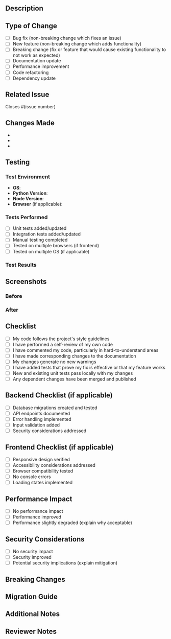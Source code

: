 ## Description
<!-- Provide a clear and concise description of what this PR does -->

## Type of Change
<!-- Mark the relevant option with an 'x' -->
- [ ] Bug fix (non-breaking change which fixes an issue)
- [ ] New feature (non-breaking change which adds functionality)
- [ ] Breaking change (fix or feature that would cause existing functionality to not work as expected)
- [ ] Documentation update
- [ ] Performance improvement
- [ ] Code refactoring
- [ ] Dependency update

## Related Issue
<!-- Link to the issue this PR addresses -->
Closes #(issue number)

## Changes Made
<!-- List the specific changes made in this PR -->
- 
- 
- 

## Testing
<!-- Describe the tests you ran to verify your changes -->

### Test Environment
- **OS**: 
- **Python Version**: 
- **Node Version**: 
- **Browser** (if applicable): 

### Tests Performed
- [ ] Unit tests added/updated
- [ ] Integration tests added/updated
- [ ] Manual testing completed
- [ ] Tested on multiple browsers (if frontend)
- [ ] Tested on multiple OS (if applicable)

### Test Results
<!-- Describe the test results -->

## Screenshots
<!-- If applicable, add screenshots to demonstrate the changes -->

### Before
<!-- Screenshot or description of behavior before changes -->

### After
<!-- Screenshot or description of behavior after changes -->

## Checklist
<!-- Mark completed items with an 'x' -->
- [ ] My code follows the project's style guidelines
- [ ] I have performed a self-review of my own code
- [ ] I have commented my code, particularly in hard-to-understand areas
- [ ] I have made corresponding changes to the documentation
- [ ] My changes generate no new warnings
- [ ] I have added tests that prove my fix is effective or that my feature works
- [ ] New and existing unit tests pass locally with my changes
- [ ] Any dependent changes have been merged and published

## Backend Checklist (if applicable)
- [ ] Database migrations created and tested
- [ ] API endpoints documented
- [ ] Error handling implemented
- [ ] Input validation added
- [ ] Security considerations addressed

## Frontend Checklist (if applicable)
- [ ] Responsive design verified
- [ ] Accessibility considerations addressed
- [ ] Browser compatibility tested
- [ ] No console errors
- [ ] Loading states implemented

## Performance Impact
<!-- Describe any performance implications of your changes -->
- [ ] No performance impact
- [ ] Performance improved
- [ ] Performance slightly degraded (explain why acceptable)

## Security Considerations
<!-- Describe any security implications of your changes -->
- [ ] No security impact
- [ ] Security improved
- [ ] Potential security implications (explain mitigation)

## Breaking Changes
<!-- If this PR introduces breaking changes, describe them here -->

## Migration Guide
<!-- If applicable, provide a guide for users to migrate to this version -->

## Additional Notes
<!-- Any additional information that reviewers should know -->

## Reviewer Notes
<!-- Optional: Specific areas you'd like reviewers to focus on -->
